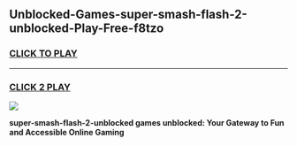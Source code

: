 
## Unblocked-Games-super-smash-flash-2-unblocked-Play-Free-f8tzo
<h3>
<a href="https://premium76.site?title=super-smash-flash-2-unblocked&ref=12A">CLICK TO PLAY</a></h3>
<hr>

<h3>
<a href="https://premium76.site?title=super-smash-flash-2-unblocked&ref=12A">CLICK 2 PLAY</a>
  
</h3>

<a href="https://premium76.site?title=super-smash-flash-2-unblocked&ref=12A"><img src="https://clearcache.store/games.png"></a>


**super-smash-flash-2-unblocked games unblocked: Your Gateway to Fun and Accessible Online Gaming**

